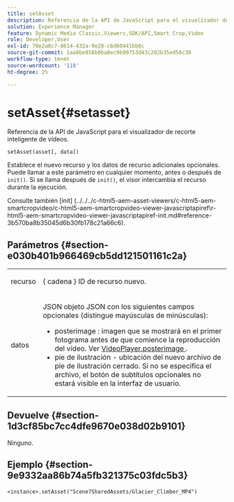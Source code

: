 ```yaml
---
title: setAsset
description: Referencia de la API de JavaScript para el visualizador de recorte inteligente de vídeos.
solution: Experience Manager
feature: Dynamic Media Classic,Viewers,SDK/API,Smart Crop,Video
role: Developer,User
exl-id: 70e2a0c7-8614-432a-9e20-c6d60441bb6c
source-git-commit: 1aa8be858b0ba8ec9b99753d43c202b35ed58c30
workflow-type: tm+mt
source-wordcount: '118'
ht-degree: 2%

---
```


# setAsset{#setasset}

Referencia de la API de JavaScript para el visualizador de recorte inteligente de vídeos.

`setAsset(asset[, data])`

Establece el nuevo recurso y los datos de recurso adicionales opcionales. Puede llamar a este parámetro en cualquier momento, antes o después de `init()`. Si se llama después de `init()`, el visor intercambia el recurso durante la ejecución.

Consulte también [init]
(../../../c-html5-aem-asset-viewers/c-html5-aem-smartcropvideo/c-html5-aem-smartcropvideo-viewer-javascriptapiref\r-html5-aem-smartcropvideo-viewer-javascriptapiref-init.md#reference-3b570ba8b35045d6b30fb178c21a66c6).

## Parámetros {#section-e030b401b966469cb5dd121501161c2a}

<table id="table_896DFF34A68A403DB93A6D597461A573"> 
 <tbody> 
  <tr> 
   <td colname="col1"> <p> <span class="codeph"> recurso </span> </p> </td> 
   <td colname="col2"> <p>{ <span class="codeph"> cadena </span>} ID de recurso nuevo. </p> </td> 
  </tr> 
  <tr> 
   <td colname="col1"> <p> <span class="codeph"> datos </span> </p> </td> 
   <td colname="col2"> <p><span class="codeph"> JSON </span> objeto JSON con los siguientes campos opcionales (distingue mayúsculas de minúsculas): </p> <p> 
     <ul id="ul_26121393BC7145FF8A43C05ACCBEFF36"> 
      <li id="li_DA50E073F3D4460CBC34243A2CBCC895"> <span class="codeph"> posterimage </span>: imagen que se mostrará en el primer fotograma antes de que comience la reproducción del vídeo. Ver <a href="../../../c-html5-aem-asset-viewers/c-html5-aem-smartcropvideo/c-html5-aem-smartcropvideo-cmdref/r-html5-aem-smartcropvideo-conf-attrib-videoplayer-posterimage.md#reference-9739abeeb9f64c02b5d2f7a0d1706103" format="dita" scope="local"> VideoPlayer.posterimage </a>. </li> 
      <li id="li_BBFF3965B69A4AC8A469FDB69097B25A"> <span class="codeph"> pie de ilustración </span> - ubicación del nuevo archivo de pie de ilustración cerrado. Si no se especifica el archivo, el botón de subtítulos opcionales no estará visible en la interfaz de usuario. </li> 
     </ul> </p> </td> 
  </tr> 
 </tbody> 
</table>

## Devuelve {#section-1d3cf85bc7cc4dfe9670e038d02b9101}

Ninguno.

## Ejemplo {#section-9e9332aa86b74a5fb321375c03fdc5b3}

```
<instance>.setAsset("Scene7SharedAssets/Glacier_Climber_MP4")
```

